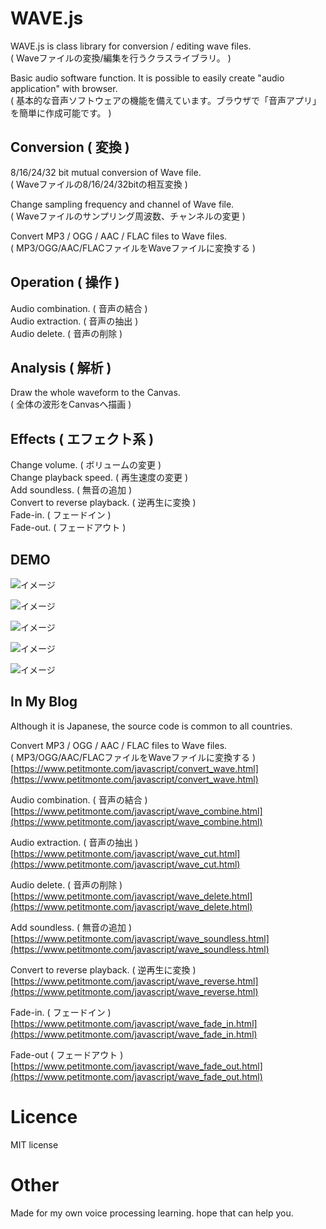 # WAVE.js
WAVE.js is class library for conversion / editing wave files.   
( Waveファイルの変換/編集を行うクラスライブラリ。 )  
  
Basic audio software function. It is possible to easily create "audio application" with browser.  
( 基本的な音声ソフトウェアの機能を備えています。ブラウザで「音声アプリ」を簡単に作成可能です。 )  
  
## Conversion ( 変換 )
8/16/24/32 bit mutual conversion of Wave file.  
( Waveファイルの8/16/24/32bitの相互変換 )  
  
Change sampling frequency and channel of Wave file.  
( Waveファイルのサンプリング周波数、チャンネルの変更 )  
  
Convert MP3 / OGG / AAC / FLAC files to Wave files.  
( MP3/OGG/AAC/FLACファイルをWaveファイルに変換する )  
   
## Operation ( 操作 )
Audio combination. ( 音声の結合 )  
Audio extraction. ( 音声の抽出 )  
Audio delete. ( 音声の削除 )  
  
##  Analysis ( 解析 )
Draw the whole waveform to the Canvas.  
( 全体の波形をCanvasへ描画 )  
  
## Effects ( エフェクト系 )
Change volume. ( ボリュームの変更 )  
Change playback speed. ( 再生速度の変更 )  
Add soundless. ( 無音の追加 )  
Convert to reverse playback. ( 逆再生に変換 )  
Fade-in. ( フェードイン )  
Fade-out. ( フェードアウト )  
   
## DEMO 
  
![イメージ](https://github.com/TakeshiOkamoto/WAVE.js/blob/master/demo1.png)  
  
![イメージ](https://github.com/TakeshiOkamoto/WAVE.js/blob/master/demo2.png)  
  
![イメージ](https://github.com/TakeshiOkamoto/WAVE.js/blob/master/demo3.png)  
  
![イメージ](https://github.com/TakeshiOkamoto/WAVE.js/blob/master/demo4.png)  
  
![イメージ](https://github.com/TakeshiOkamoto/WAVE.js/blob/master/demo5.png)  
  
## In My Blog  
Although it is Japanese, the source code is common to all countries.  
  
Convert MP3 / OGG / AAC / FLAC files to Wave files.  
( MP3/OGG/AAC/FLACファイルをWaveファイルに変換する )  
[https://www.petitmonte.com/javascript/convert_wave.html](https://www.petitmonte.com/javascript/convert_wave.html)  
  
Audio combination. ( 音声の結合 )    
[https://www.petitmonte.com/javascript/wave_combine.html](https://www.petitmonte.com/javascript/wave_combine.html)  
  
Audio extraction. ( 音声の抽出 )    
[https://www.petitmonte.com/javascript/wave_cut.html](https://www.petitmonte.com/javascript/wave_cut.html)  
  
Audio delete. ( 音声の削除 )    
[https://www.petitmonte.com/javascript/wave_delete.html](https://www.petitmonte.com/javascript/wave_delete.html)  
  
Add soundless. ( 無音の追加 )  
[https://www.petitmonte.com/javascript/wave_soundless.html](https://www.petitmonte.com/javascript/wave_soundless.html)  
  
Convert to reverse playback. ( 逆再生に変換 )  
[https://www.petitmonte.com/javascript/wave_reverse.html](https://www.petitmonte.com/javascript/wave_reverse.html)  
   
Fade-in. ( フェードイン )  
[https://www.petitmonte.com/javascript/wave_fade_in.html](https://www.petitmonte.com/javascript/wave_fade_in.html)  
  
Fade-out  ( フェードアウト )  
[https://www.petitmonte.com/javascript/wave_fade_out.html](https://www.petitmonte.com/javascript/wave_fade_out.html)    
  
  
# Licence
MIT license  
  
# Other
Made for my own voice processing learning. hope that can help you.
